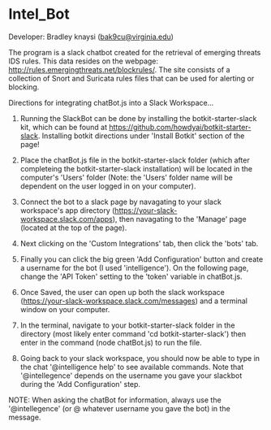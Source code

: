 # Intel_Bot
Developer: Bradley knaysi (bak9cu@virginia.edu)

The program is a slack chatbot created for the retrieval of emerging threats IDS rules. This data resides on the webpage: http://rules.emergingthreats.net/blockrules/. The site consists of a collection of Snort and Suricata rules files that can be used for alerting or blocking. 

Directions for integrating chatBot.js into a Slack Workspace...

1) Running the SlackBot can be done by installing the botkit-starter-slack kit, which can be found at https://github.com/howdyai/botkit-starter-slack. Installing botkit directions under 'Install Botkit' section of the page!

2) Place the chatBot.js file in the botkit-starter-slack folder (which after completeing the botkit-starter-slack installation) will be located in the computer's 'Users' folder (Note: the 'Users' folder name will be dependent on the user logged in on your computer). 

3) Connect the bot to a slack page by navagating to your slack workspace's app directory (https://your-slack-workspace.slack.com/apps), then navagating to the 'Manage' page (located at the top of the page). 

4) Next clicking on the 'Custom Integrations' tab, then click the 'bots' tab. 

5) Finally you can click the big green 'Add Configuration' button and create a username for the bot (I used 'intelligence'). On the following page, change the 'API Token' setting to the 'token' variable in chatBot.js. 

6) Once Saved, the user can open up both the slack workspace (https://your-slack-workspace.slack.com/messages) and a terminal window on your computer. 

7) In the terminal, navigate to your botkit-starter-slack folder in the directory (most likely enter command 'cd botkit-starter-slack') then enter in the command (node chatBot.js) to run the file. 

8) Going back to your slack workspace, you should now be able to type in the chat '@intelligence help' to see available commands. Note that '@intellegence' depends on the username you gave your slackbot during the 'Add Configuration' step.

NOTE: When asking the chatBot for information, always use the '@intellegence' (or @ whatever username you gave the bot) in the message.
